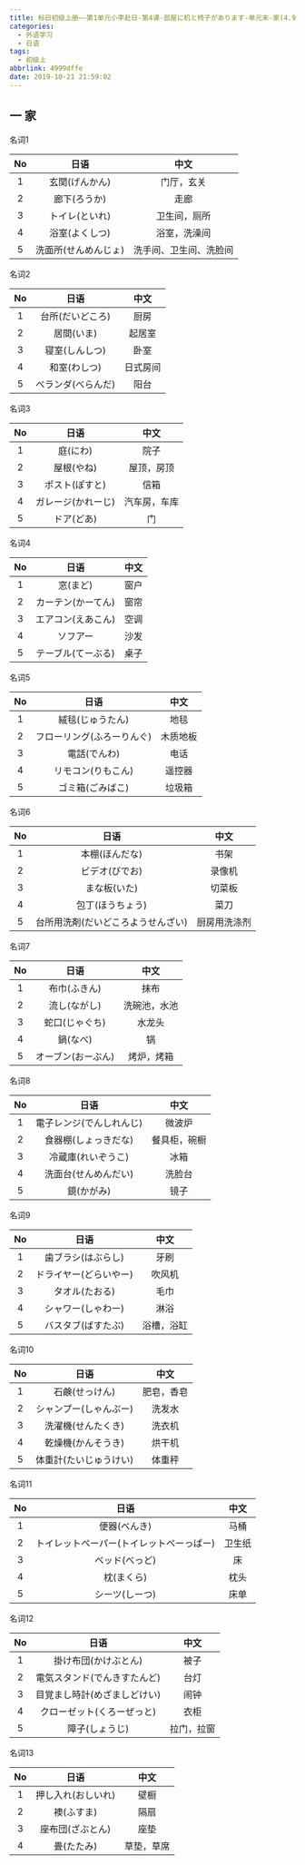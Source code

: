 ```yaml
---
title: 标日初级上册——第1单元小李赴日-第4课-部屋に机と椅子があります-单元末-家(4.9)
categories:
  - 外语学习
  - 日语
tags:
  - 初级上
abbrlink: 4999dffe
date: 2019-10-21 21:59:02
---
```

## 一 家

名词1

|  No  |         日语         |          中文          |
| :--: | :------------------: | :--------------------: |
|  1   |    玄関(げんかん)    |       门厅，玄关       |
|  2   |     廊下(ろうか)     |          走廊          |
|  3   |    トイレ(といれ)    |      卫生间，厕所      |
|  4   |    浴室(よくしつ)    |      浴室，洗澡间      |
|  5   | 洗面所(せんめんじょ) | 洗手间、卫生间、洗脸间 |

<!--more-->

名词2

|  No  |        日语        |   中文   |
| :--: | :----------------: | :------: |
|  1   |  台所(だいどころ)  |   厨房   |
|  2   |     居間(いま)     |  起居室  |
|  3   |   寝室(しんしつ)   |   卧室   |
|  4   |    和室(わしつ)    | 日式房间 |
|  5   | ベランダ(べらんだ) |   阳台   |

名词3

|  No  |        日语        |     中文     |
| :--: | :----------------: | :----------: |
|  1   |      庭(にわ)      |     院子     |
|  2   |     屋根(やね)     |  屋顶，房顶  |
|  3   |   ポスト(ぽすと)   |     信箱     |
|  4   | ガレージ(かれーじ) | 汽车房，车库 |
|  5   |     ドア(どあ)     |      门      |

名词4

|  No  |        日语        | 中文 |
| :--: | :----------------: | :--: |
|  1   |      窓(まど)      | 窗户 |
|  2   | カーテン(かーてん) | 窗帘 |
|  3   | エアコン(えあこん) | 空调 |
|  4   |      ソフアー      | 沙发 |
|  5   | テーブル(てーぶる) | 桌子 |

名词5

|  No  |            日语            |   中文   |
| :--: | :------------------------: | :------: |
|  1   |      絨毯(じゅうたん)      |   地毯   |
|  2   | フローリング(ふろーりんぐ) | 木质地板 |
|  3   |        電話(でんわ)        |   电话   |
|  4   |     リモコン(りもこん)     |  遥控器  |
|  5   |      ゴミ箱(ごみばこ)      |  垃圾箱  |

名词6

|  No  |                日语                |     中文     |
| :--: | :--------------------------------: | :----------: |
|  1   |           本棚(ほんだな)           |     书架     |
|  2   |           ビデオ(びでお)           |    录像机    |
|  3   |            まな板(いた)            |    切菜板    |
|  4   |          包丁(ほうちょう)          |     菜刀     |
|  5   | 台所用洗剤(だいどころようせんざい) | 厨房用洗涤剂 |

名词7

|  No  |        日语        |     中文     |
| :--: | :----------------: | :----------: |
|  1   |    布巾(ふきん)    |     抹布     |
|  2   |    流し(ながし)    | 洗碗池，水池 |
|  3   |   蛇口(じゃぐち)   |    水龙头    |
|  4   |      鍋(なべ)      |      锅      |
|  5   | オーブン(おーぶん) |  烤炉，烤箱  |

名词8

|  No  |           日语           |     中文     |
| :--: | :----------------------: | :----------: |
|  1   | 電子レンジ(でんしれんじ) |    微波炉    |
|  2   |   食器棚(しょっきだな)   | 餐具柜，碗橱 |
|  3   |    冷蔵庫(れいぞうこ)    |     冰箱     |
|  4   |   洗面台(せんめんだい)   |    洗脸台    |
|  5   |        鏡(かがみ)        |     镜子     |

名词9

|  No  |          日语          |    中文    |
| :--: | :--------------------: | :--------: |
|  1   |   歯ブラシ(はぶらし)   |    牙刷    |
|  2   | ドライヤー(どらいやー) |   吹风机   |
|  3   |     タオル(たおる)     |    毛巾    |
|  4   |   シャワー(しゃわー)   |    淋浴    |
|  5   |   バスタブ(ばすたぶ)   | 浴槽，浴缸 |

名词10

|  No  |          日语          |    中文    |
| :--: | :--------------------: | :--------: |
|  1   |     石鹸(せっけん)     | 肥皂，香皂 |
|  2   | シャンプー(しゃんぷー) |   洗发水   |
|  3   |   洗濯機(せんたくき)   |   洗衣机   |
|  4   |   乾燥機(かんそうき)   |   烘干机   |
|  5   | 体重計(たいじゅうけい) |   体重秤   |

名词11

|  No  |                   日语                   |  中文  |
| :--: | :--------------------------------------: | :----: |
|  1   |               便器(べんき)               |  马桶  |
|  2   | トイレットペーパー(トイレットペーっぱー) | 卫生纸 |
|  3   |              ベッド(べっど)              |   床   |
|  4   |                枕(まくら)                |  枕头  |
|  5   |              シーツ(しーつ)              |  床单  |

名词12

|  No  |             日语             |    中文    |
| :--: | :--------------------------: | :--------: |
|  1   |     掛け布団(かけぶとん)     |    被子    |
|  2   | 電気スタンド(でんきすたんど) |    台灯    |
|  3   | 目覚まし時計(めざましどけい) |    闹钟    |
|  4   |  クローゼット(くろーぜっと)  |    衣柜    |
|  5   |        障子(しょうじ)        | 拉门，拉窗 |

名词13

|  No  |        日语        |    中文    |
| :--: | :----------------: | :--------: |
|  1   | 押し入れ(おしいれ) |    壁橱    |
|  2   |     襖(ふすま)     |    隔扇    |
|  3   |  座布団(ざぶとん)  |    座垫    |
|  4   |     畳(たたみ)     | 草垫，草席 |

